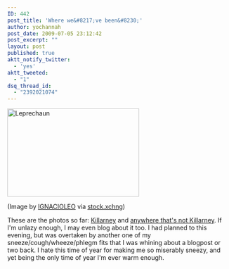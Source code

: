 ```yaml
---
ID: 442
post_title: 'Where we&#8217;ve been&#8230;'
author: yochannah
post_date: 2009-07-05 23:12:42
post_excerpt: ""
layout: post
published: true
aktt_notify_twitter:
  - 'yes'
aktt_tweeted:
  - "1"
dsq_thread_id:
  - "2392021074"
---
```

<img src="http://catwithnoname.com/wordpress/wp-content/uploads/2009/07/822449_91853456-300x200.jpg" alt="Leprechaun" title="Leprechaun" width="300" height="200" class="alignnone size-medium wp-image-441" />

(Image by <a href="http://www.sxc.hu/profile/IGNACIOLEO">IGNACIOLEO</a> via <a href="http://www.sxc.hu/">stock.xchng</a>)

These are the photos so far: <a href="http://picasaweb.google.co.uk/yochannah/Killarney#">Killarney</a> and <a href="http://picasaweb.google.co.uk/yochannah/BantryArea#">anywhere that's not Killarney</a>.  If I'm unlazy enough, I may even blog about it too. I had planned to this evening, but was overtaken by another one of my sneeze/cough/wheeze/phlegm fits that I was whining about a blogpost or two back. I hate this time of year for making me so miserably sneezy, and yet being the only time of year I'm ever warm enough.